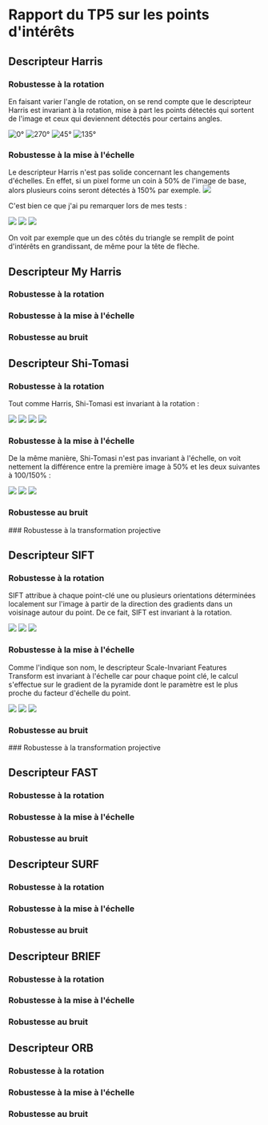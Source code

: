 # Rapport du TP5 sur les points d'intérêts

## Descripteur Harris

### Robustesse à la rotation
En faisant varier l'angle de rotation, on se rend compte que le descripteur Harris est invariant à la rotation, mise à part les points détectés qui sortent de l'image et ceux qui deviennent détectés pour certains angles.

![0°](Harris/Rotation/harris_0.png)
![270°](Harris/Rotation/harris_270.png)
![45°](Harris/Rotation/harris_45.png)
![135°](Harris/Rotation/harris_135.png)


### Robustesse à la mise à l'échelle
Le descripteur Harris n'est pas solide concernant les changements d'échelles. En effet, si un pixel forme un coin à 50% de l'image de base, alors plusieurs coins seront détectés à 150% par exemple.
![](Scale_Edge.png)

C'est bien ce que j'ai pu remarquer lors de mes tests : 

![](Harris/Scale/harris_0.5.png)
![](Harris/Scale/harris_1.0.png)
![](Harris/Scale/harris_1.5.png)

On voit par exemple que un des côtés du triangle se remplit de point d'intérêts en grandissant, de même pour la tête de flèche.

## Descripteur My Harris

### Robustesse à la rotation

### Robustesse à la mise à l'échelle

### Robustesse au bruit

## Descripteur Shi-Tomasi

### Robustesse à la rotation
Tout comme Harris, Shi-Tomasi est invariant à la rotation : 

![](Shi-Tomasi/Rotation/Shi-Tomasi_0.png)
![](Shi-Tomasi/Rotation/Shi-Tomasi_45.png)
![](Shi-Tomasi/Rotation/Shi-Tomasi_90.png)
![](Shi-Tomasi/Rotation/Shi-Tomasi_135.png)

### Robustesse à la mise à l'échelle
De la même manière, Shi-Tomasi n'est pas invariant à l'échelle, on voit nettement la différence entre la première image à 50% et les deux suivantes à 100/150% :

![](Shi-Tomasi/Scale/Shi-Tomasi_0.5.png)
![](Shi-Tomasi/Scale/Shi-Tomasi_1.0.png)
![](Shi-Tomasi/Scale/Shi-Tomasi_1.5.png)

### Robustesse au bruit

### Robustesse à la transformation projective

## Descripteur SIFT

### Robustesse à la rotation
SIFT attribue à chaque point-clé une ou plusieurs orientations déterminées localement sur l'image à partir de la direction des gradients dans un voisinage autour du point. De ce fait, SIFT est invariant à la rotation.

![](SIFT/Rotation/SIFT_0.png)
![](SIFT/Rotation/SIFT_90.png)
![](SIFT/Rotation/SIFT_180.png)

### Robustesse à la mise à l'échelle
Comme l'indique son nom, le descripteur Scale-Invariant Features Transform est invariant à l'échelle car pour chaque point clé, le calcul s'effectue sur le gradient de la pyramide dont le paramètre est le plus proche du facteur d'échelle du point.

![](SIFT/Scale/SIFT_0.5.png)
![](SIFT/Scale/SIFT_1.0.png)
![](SIFT/Scale/SIFT_1.5.png)

### Robustesse au bruit

### Robustesse à la transformation projective

## Descripteur FAST

### Robustesse à la rotation

### Robustesse à la mise à l'échelle

### Robustesse au bruit

## Descripteur SURF

### Robustesse à la rotation

### Robustesse à la mise à l'échelle

### Robustesse au bruit

## Descripteur BRIEF

### Robustesse à la rotation

### Robustesse à la mise à l'échelle

### Robustesse au bruit

## Descripteur ORB

### Robustesse à la rotation

### Robustesse à la mise à l'échelle

### Robustesse au bruit